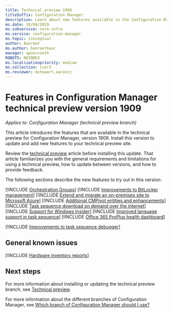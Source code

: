 ```yaml
---
title: Technical preview 1909
titleSuffix: Configuration Manager
description: Learn about new features available in the Configuration Manager technical preview branch version 1909.
ms.date: 10/04/2019
ms.subservice: core-infra
ms.service: configuration-manager
ms.topic: conceptual
author: Banreet
ms.author: banreetkaur
manager: apoorvseth
ROBOTS: NOINDEX
ms.localizationpriority: medium
ms.collection: tier3
ms.reviewer: mstewart,aaroncz 
---
```


# Features in Configuration Manager technical preview version 1909

*Applies to: Configuration Manager (technical preview branch)*

This article introduces the features that are available in the technical preview for Configuration Manager, version 1909. Install this version to update and add new features to your technical preview site.

Review the [technical preview](../technical-preview.md) article before installing this update. That article familiarizes you with the general requirements and limitations for using a technical preview, how to update between versions, and how to provide feedback.

The following sections describe the new features to try out in this version:

<!-- [!INCLUDE [Example feature name](includes/1903/1234567.md)] -->

[!INCLUDE [Orchestration Groups](includes/1909/3098816.md)]
[!INCLUDE [Improvements to BitLocker management](includes/1909/3601034.md)]
[!INCLUDE [Extend and migrate an on-premises site to Microsoft Azure](includes/1909/3556022.md)]
[!INCLUDE [Additional CMPivot entities and enhancements](includes/1909/5410930.md)]
[!INCLUDE [Task sequence download on demand over the internet](includes/1909/3601238.md)]
[!INCLUDE [Support for Windows Insider](includes/1909/3556023.md)]
[!INCLUDE [Improved language support in task sequence](includes/1909/5411057.md)]
[!INCLUDE [Office 365 ProPlus health dashboard](includes/1909/4488301.md)]

[!INCLUDE [Improvements to task sequence debugger](includes/1909/5012536.md)]
<!-- 5012536, 5012509 -->

## General known issues

[!INCLUDE [Hardware inventory reports](includes/1909/known-issue-hinv.md)]

## Next steps

For more information about installing or updating the technical preview branch, see [Technical preview](../technical-preview.md).

For more information about the different branches of Configuration Manager, see [Which branch of Configuration Manager should I use?](../../understand/which-branch-should-i-use.md)
